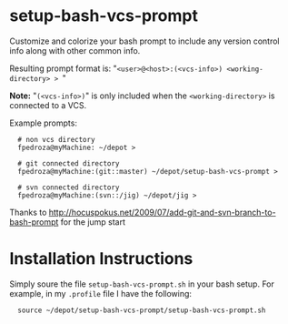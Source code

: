 # setup-bash-vcs-prompt
Customize and colorize your bash prompt to include any version control info along with other common info.

Resulting prompt format is: "`<user>@<host>:(<vcs-info>) <working-directory> > `"

**Note:** "`(<vcs-info>)`" is only included when the `<working-directory>` is connected to a VCS.

Example prompts:
```
  # non vcs directory
  fpedroza@myMachine: ~/depot > 

  # git connected directory
  fpedroza@myMachine:(git::master) ~/depot/setup-bash-vcs-prompt > 

  # svn connected directory
  fpedroza@myMachine:(svn::/jig) ~/depot/jig > 
```

Thanks to http://hocuspokus.net/2009/07/add-git-and-svn-branch-to-bash-prompt for the jump start

# Installation Instructions
Simply soure the file `setup-bash-vcs-prompt.sh` in your bash setup.  For example, in my `.profile` file I have the following:
```
  source ~/depot/setup-bash-vcs-prompt/setup-bash-vcs-prompt.sh
```
